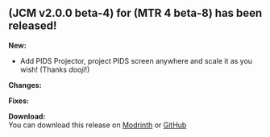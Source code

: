 ## (JCM v2.0.0 beta-4) for (MTR 4 beta-8) has been released!

**New:**  
- Add PIDS Projector, project PIDS screen anywhere and scale it as you wish! (Thanks *dooji*!)

**Changes:**  

**Fixes:**

**Download:**  
You can download this release on [Modrinth](https://modrinth.com/mod/jcm) or [GitHub](https://github.com/DistrictOfJoban/Joban-Client-Mod/releases)
